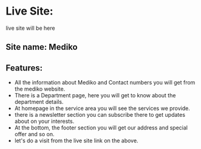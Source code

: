 # Live Site:
live site will be here

## Site name: Mediko

## Features: 
* All the information about Mediko and Contact numbers you will get from the mediko website.
* There is a Department page, here you will get to know about the department details.
* At homepage in the service area you will see the services we provide.
* there is a newsletter section you can subscribe there to get updates about on your interests.
* At the bottom, the footer section you will get our address and special offer and so on.
* let's do a visit from the live site link on the above.



